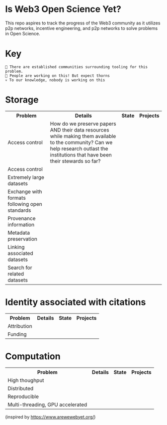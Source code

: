 # Is Web3 Open Science Yet?
This repo aspires to track the progress of the Web3 community as it utilizes p2p networks, incentive engineering, and p2p networks to solve problems in Open Science.

# Key
```
🔧 There are established communities surrounding tooling for this problem.
🌵 People are working on this! But expect thorns 
💀 To our knowledge, nobody is working on this
```

# Storage
<table>
<tr> <th> Problem </th> <th> Details </th> <th> State </th> <th> Projects </th> </tr>
<tr> <td> Access control </td>
<td>
How do we preserve papers AND their data resources while making them available to the community? Can we help research outlast the institutions that have been their stewards so far?
</td>
</tr>
<tr>
<td>Access control </td></tr>
<tr> <td>Extremely large datasets</td></tr>
<tr> <td>Exchange with formats following open standards</td></tr>
<tr> <td>Provenance information</td></tr>
<tr> <td>Metadata preservation</td></tr>
<tr> <td>Linking associated datasets</td></tr>
<tr> <td>Search for related datasets</td></tr>
</table>


# Identity associated with citations
<table>
<tr> <th> Problem </th> <th> Details </th> <th> State </th> <th> Projects </th> </tr>
<tr> <td>Attribution</td></tr>
<tr> <td>Funding</td></tr>
</table>

# Computation
<table>
<tr> <th> Problem </th> <th> Details </th> <th> State </th> <th> Projects </th> </tr>
<tr> <td>High thoughput</td></tr>
<tr> <td>Distributed</td></tr>
<tr> <td>Reproducible</td></tr>
<tr> <td>Multi-threading, GPU accelerated</td></tr>
</table>



(inspired by https://www.arewewebyet.org/)
